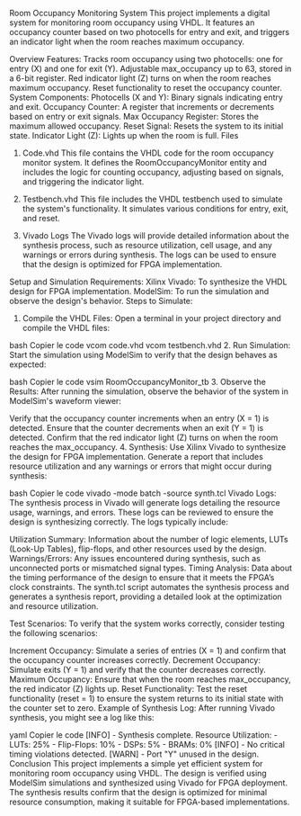Room Occupancy Monitoring System
This project implements a digital system for monitoring room occupancy using VHDL. It features an occupancy counter based on two photocells for entry and exit, and triggers an indicator light when the room reaches maximum occupancy.

Overview
Features:
Tracks room occupancy using two photocells: one for entry (X) and one for exit (Y).
Adjustable max_occupancy up to 63, stored in a 6-bit register.
Red indicator light (Z) turns on when the room reaches maximum occupancy.
Reset functionality to reset the occupancy counter.
System Components:
Photocells (X and Y): Binary signals indicating entry and exit.
Occupancy Counter: A register that increments or decrements based on entry or exit signals.
Max Occupancy Register: Stores the maximum allowed occupancy.
Reset Signal: Resets the system to its initial state.
Indicator Light (Z): Lights up when the room is full.
Files
1. Code.vhd
This file contains the VHDL code for the room occupancy monitor system. It defines the RoomOccupancyMonitor entity and includes the logic for counting occupancy, adjusting based on signals, and triggering the indicator light.

2. Testbench.vhd
This file includes the VHDL testbench used to simulate the system's functionality. It simulates various conditions for entry, exit, and reset.

3. Vivado Logs
The Vivado logs will provide detailed information about the synthesis process, such as resource utilization, cell usage, and any warnings or errors during synthesis. The logs can be used to ensure that the design is optimized for FPGA implementation.

Setup and Simulation
Requirements:
Xilinx Vivado: To synthesize the VHDL design for FPGA implementation.
ModelSim: To run the simulation and observe the design's behavior.
Steps to Simulate:
1. Compile the VHDL Files:
Open a terminal in your project directory and compile the VHDL files:

bash
Copier le code
vcom code.vhd
vcom testbench.vhd
2. Run Simulation:
Start the simulation using ModelSim to verify that the design behaves as expected:

bash
Copier le code
vsim RoomOccupancyMonitor_tb
3. Observe the Results:
After running the simulation, observe the behavior of the system in ModelSim's waveform viewer:

Verify that the occupancy counter increments when an entry (X = 1) is detected.
Ensure that the counter decrements when an exit (Y = 1) is detected.
Confirm that the red indicator light (Z) turns on when the room reaches the max_occupancy.
4. Synthesis:
Use Xilinx Vivado to synthesize the design for FPGA implementation. Generate a report that includes resource utilization and any warnings or errors that might occur during synthesis:

bash
Copier le code
vivado -mode batch -source synth.tcl
Vivado Logs:
The synthesis process in Vivado will generate logs detailing the resource usage, warnings, and errors. These logs can be reviewed to ensure the design is synthesizing correctly. The logs typically include:

Utilization Summary: Information about the number of logic elements, LUTs (Look-Up Tables), flip-flops, and other resources used by the design.
Warnings/Errors: Any issues encountered during synthesis, such as unconnected ports or mismatched signal types.
Timing Analysis: Data about the timing performance of the design to ensure that it meets the FPGA’s clock constraints.
The synth.tcl script automates the synthesis process and generates a synthesis report, providing a detailed look at the optimization and resource utilization.

Test Scenarios:
To verify that the system works correctly, consider testing the following scenarios:

Increment Occupancy: Simulate a series of entries (X = 1) and confirm that the occupancy counter increases correctly.
Decrement Occupancy: Simulate exits (Y = 1) and verify that the counter decreases correctly.
Maximum Occupancy: Ensure that when the room reaches max_occupancy, the red indicator (Z) lights up.
Reset Functionality: Test the reset functionality (reset = 1) to ensure the system returns to its initial state with the counter set to zero.
Example of Synthesis Log:
After running Vivado synthesis, you might see a log like this:

yaml
Copier le code
[INFO] - Synthesis complete. Resource Utilization:
    - LUTs: 25%
    - Flip-Flops: 10%
    - DSPs: 5%
    - BRAMs: 0%
[INFO] - No critical timing violations detected.
[WARN] - Port "Y" unused in the design.
Conclusion
This project implements a simple yet efficient system for monitoring room occupancy using VHDL. The design is verified using ModelSim simulations and synthesized using Vivado for FPGA deployment. The synthesis results confirm that the design is optimized for minimal resource consumption, making it suitable for FPGA-based implementations.
